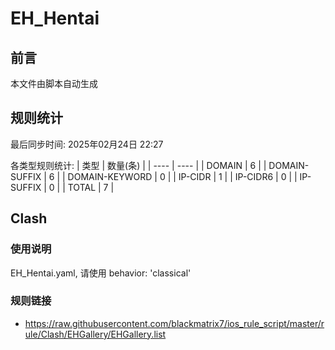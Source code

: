 # EH_Hentai

## 前言
本文件由脚本自动生成

## 规则统计
最后同步时间: 2025年02月24日 22:27

各类型规则统计:
| 类型 | 数量(条)  | 
| ---- | ----  |
| DOMAIN | 6 | 
| DOMAIN-SUFFIX | 6 | 
| DOMAIN-KEYWORD | 0 | 
| IP-CIDR | 1 | 
| IP-CIDR6 | 0 | 
| IP-SUFFIX | 0 | 
| TOTAL | 7 | 
## Clash 
### 使用说明 
EH_Hentai.yaml, 请使用 behavior: 'classical' 
### 规则链接 
- https://raw.githubusercontent.com/blackmatrix7/ios_rule_script/master/rule/Clash/EHGallery/EHGallery.list 
